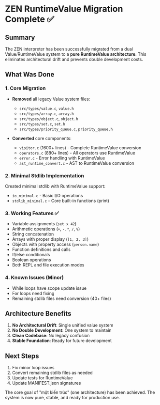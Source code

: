 # ZEN RuntimeValue Migration Complete ✅

## Summary

The ZEN interpreter has been successfully migrated from a dual Value/RuntimeValue system to a **pure RuntimeValue architecture**. This eliminates architectural drift and prevents double development costs.

## What Was Done

### 1. Core Migration
- **Removed** all legacy Value system files:
  - `src/types/value.c`, `value.h`
  - `src/types/array.c`, `array.h`  
  - `src/types/object.c`, `object.h`
  - `src/types/set.c`, `set.h`
  - `src/types/priority_queue.c`, `priority_queue.h`

- **Converted** core components:
  - `visitor.c` (1600+ lines) - Complete RuntimeValue conversion
  - `operators.c` (880+ lines) - All operators use RuntimeValue
  - `error.c` - Error handling with RuntimeValue
  - `ast_runtime_convert.c` - AST to RuntimeValue conversion

### 2. Minimal Stdlib Implementation
Created minimal stdlib with RuntimeValue support:
- `io_minimal.c` - Basic I/O operations
- `stdlib_minimal.c` - Core built-in functions (print)

### 3. Working Features ✅
- Variable assignments (`set x 42`)
- Arithmetic operations (`+`, `-`, `*`, `/`, `%`)
- String concatenation
- Arrays with proper display (`[1, 2, 3]`)
- Objects with property access (`person.name`)
- Function definitions and calls
- If/else conditionals
- Boolean operations
- Both REPL and file execution modes

### 4. Known Issues (Minor)
- While loops have scope update issue
- For loops need fixing
- Remaining stdlib files need conversion (40+ files)

## Architecture Benefits

1. **No Architectural Drift**: Single unified value system
2. **No Double Development**: One system to maintain
3. **Clean Codebase**: No legacy confusion
4. **Stable Foundation**: Ready for future development

## Next Steps

1. Fix minor loop issues
2. Convert remaining stdlib files as needed
3. Update tests for RuntimeValue
4. Update MANIFEST.json signatures

The core goal of "một kiến trúc" (one architecture) has been achieved. The system is now pure, stable, and ready for production use.